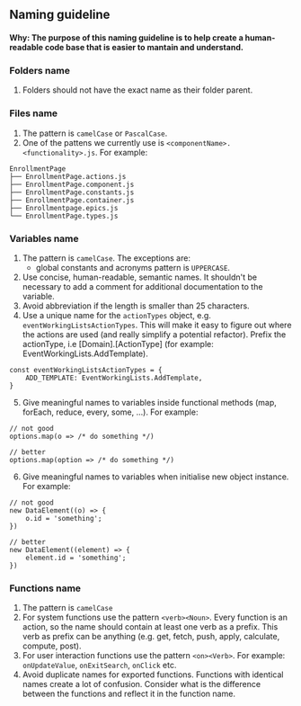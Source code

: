 ## Naming guideline 

#### Why: The purpose of this naming guideline is to help create a human-readable code base that is easier to mantain and understand.

### Folders name 

1. Folders should not have the exact name as their folder parent.  

### Files name

1. The pattern is `camelCase` or `PascalCase`. 
2. One of the pattens we currently use is `<componentName>.<functionality>.js`. For example:

```
EnrollmentPage
├── EnrollmentPage.actions.js 
├── EnrollmentPage.component.js 
├── EnrollmentPage.constants.js 
├── EnrollmentPage.container.js 
├── Enrollmentpage.epics.js 
└── EnrollmentPage.types.js 
```

### Variables name

1. The pattern is `camelCase`. The exceptions are:
    - global constants and acronyms pattern is `UPPERCASE`.
2. Use concise, human-readable, semantic names. It shouldn't be necessary to add a comment for additional documentation to the variable. 
3. Avoid abbreviation if the length is smaller than 25 characters. 
4. Use a unique name for the `actionTypes` object, e.g. `eventWorkingListsActionTypes`. This will make it easy to figure out where the actions are used (and really simplify a potential refactor). Prefix the actionType, i.e [Domain].[ActionType] (for example: EventWorkingLists.AddTemplate). 
```
const eventWorkingListsActionTypes = {
    ADD_TEMPLATE: EventWorkingLists.AddTemplate,
}
```
5. Give meaningful names to variables inside functional methods (map, forEach, reduce, every, some, ...). For example: 
```
// not good
options.map(o => /* do something */)

// better
options.map(option => /* do something */)
```
6. Give meaningful names to variables when initialise new object instance. For example: 
```
// not good
new DataElement((o) => {
    o.id = 'something';
})

// better
new DataElement((element) => {
    element.id = 'something';
})
```

### Functions name

1. The pattern is `camelCase`  
2. For system functions use the pattern `<verb><Noun>`. Every function is an action, so the name should contain at least one verb as a prefix. This verb as prefix can be anything (e.g. get, fetch, push, apply, calculate, compute, post). 
3. For user interaction functions use the pattern `<on><Verb>`. For example: `onUpdateValue`, `onExitSearch`, `onClick` etc.
4. Avoid duplicate names for exported functions. Functions with identical names create a lot of confusion. Consider what is the difference between the functions and reflect it in the function name. 